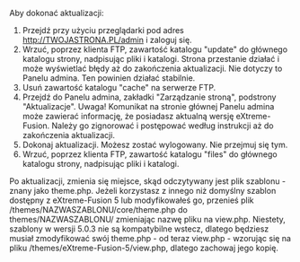 Aby dokonać aktualizacji:

1. Przejdź przy użyciu przeglądarki pod adres http://TWOJASTRONA.PL/admin i zaloguj się.
2. Wrzuć, poprzez klienta FTP, zawartość katalogu "update" do głównego katalogu strony, nadpisując pliki i katalogi.
   Strona przestanie działać i może wyświetlać błędy aż do zakończenia aktualizacji. Nie dotyczy to Panelu admina. Ten powinien działać stabilnie.
3. Usuń zawartość katalogu "cache" na serwerze FTP.
4. Przejdź do Panelu admina, zakładki "Zarządzanie stroną", podstrony "Aktualizacje".
   Uwaga! Komunikat na stronie głównej Panelu admina może zawierać informację, że posiadasz aktualną wersję eXtreme-Fusion.
   Należy go zignorować i postępować według instrukcji aż do zakończenia aktualizacji.
5. Dokonaj aktualizacji. Możesz zostać wylogowany. Nie przejmuj się tym.
6. Wrzuć, poprzez klienta FTP, zawartość katalogu "files" do głównego katalogu strony, nadpisując pliki i katalogi.

Po aktualizacji, zmienia się miejsce, skąd odczytywany jest plik szablonu - znany jako theme.php.
Jeżeli korzystasz z innego niż domyślny szablon dostępny z eXtreme-Fusion 5 lub modyfikowałeś go, przenieś plik /themes/NAZWASZABLONU/core/theme.php do themes/NAZWASZABLONU/
zmieniając nazwę pliku na view.php. Niestety, szablony w wersji 5.0.3 nie są kompatybilne wstecz, dlatego będziesz musiał zmodyfikować swój
theme.php - od teraz view.php - wzorując się na pliku /themes/eXtreme-Fusion-5/view.php, dlatego zachowaj jego kopię.

